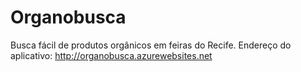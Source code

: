 # Organobusca
Busca fácil de produtos orgânicos em feiras do Recife.
Endereço do aplicativo: http://organobusca.azurewebsites.net
